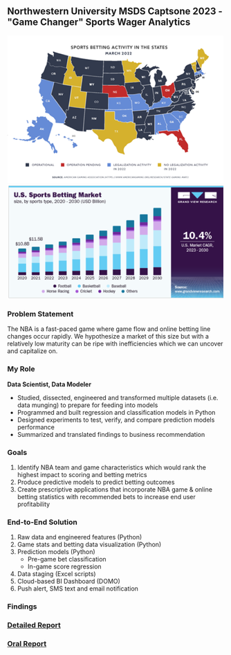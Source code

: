 ## Northwestern University MSDS Captsone 2023 - "Game Changer" Sports Wager Analytics

<img src="images/sports betting map.png?raw=true" width = "500"/>
<img src="images/sports betting barchart.png?raw=true" width = "500"/>

### Problem Statement
The NBA is a fast-paced game where game flow and online betting line changes occur rapidly. We hypothesize a market of this size but with a relatively low maturity can be ripe with inefficiencies which we can uncover and capitalize on. 

### My Role
**Data Scientist, Data Modeler**
- Studied, dissected, engineered and transformed multiple datasets (i.e. data munging) to prepare for feeding into models
- Programmed and built regression and classification models in Python
- Designed experiments to test, verify, and compare prediction models performance
- Summarized and translated findings to business recommendation

### Goals
1. Identify NBA team and game characteristics which would rank the highest impact to scoring and betting metrics
2. Produce predictive models to predict betting outcomes
3. Create prescriptive applications that incorporate NBA game & online betting statistics with recommended bets to increase end user profitability

### End-to-End Solution
1. Raw data and engineered features (Python)
2. Game stats and betting data visualization (Python)
3. Prediction models (Python)
   - Pre-game bet classification
   - In-game score regression
4. Data staging (Excel scripts)
5. Cloud-based BI Dashboard (DOMO)
6. Push alert, SMS text and email notification

### Findings


### [Detailed Report](/pdf/MSDS498_Team55_FinalReport.pdf)
### [Oral Report](/pdf/MSDS498_Team55_OralReport.pdf)
